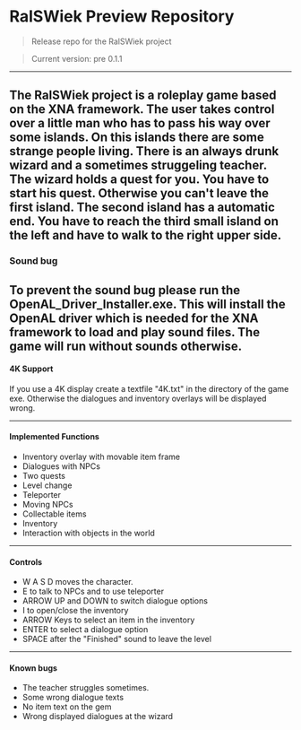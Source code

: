 # RalSWiek Preview Repository
> Release repo for the RalSWiek project

> Current version: pre 0.1.1
---
The RalSWiek project is a roleplay game based on the XNA framework. 
The user takes control over a little man who has to pass his way over some islands.
On this islands there are some strange people living. There is an always drunk wizard and a sometimes struggeling teacher. The wizard holds a quest for you.
You have to start his quest. Otherwise you can't leave the first island.
The second island has a automatic end. You have to reach the third small island on the left and have to walk to the right upper side. 
---
### Sound bug

To prevent the sound bug please run the OpenAL_Driver_Installer.exe. This will install the OpenAL driver which is needed for the XNA framework to load and play sound files.
The game will run without sounds otherwise.
---

#### 4K Support

If you use a 4K display create a textfile "4K.txt" in the directory of the game exe. Otherwise the dialogues and inventory overlays will be displayed wrong.

---

#### Implemented Functions
- Inventory overlay with movable item frame
- Dialogues with NPCs
- Two quests
- Level change
- Teleporter
- Moving NPCs
- Collectable items
- Inventory
- Interaction with objects in the world
---

#### Controls

- W A S D moves the character.
- E to talk to NPCs and to use teleporter
- ARROW UP and DOWN to switch dialogue options
- I to open/close the inventory
- ARROW Keys to select an item in the inventory
- ENTER to select a dialogue option
- SPACE after the "Finished" sound to leave the level
---
#### Known bugs

- The teacher struggles sometimes.
- Some wrong dialogue texts
- No item text on the gem
- Wrong displayed dialogues at the wizard
